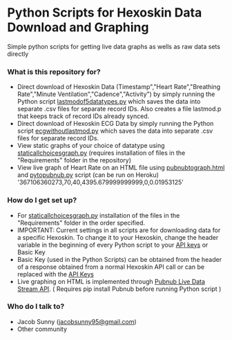 # Python Scripts for Hexoskin Data Download and Graphing #

Simple python scripts for getting live data graphs as wells as raw data sets directly

### What is this repository for? ###

* Direct download of Hexoskin Data (Timestamp","Heart Rate","Breathing Rate","Minute Ventilation","Cadence","Activity") by simply running the Python script [lastmodof5datatypes.py](https://bitbucket.org/jacob_sunny/hexoskin-data-downloader/src/43fcfb1b15e71fbabb6b15bf423ea12b87b4be98/lastmodof5datatypes.py?at=master) which saves the data into separate .csv files for separate record IDs. Also creates a file lastmod.p that keeps track of record IDs already synced.
* Direct download of Hexoskin ECG Data by simply running the Python script [ecgwithoutlastmod.py](https://bitbucket.org/jacob_sunny/hexoskin-data-downloader/src/25e627c7e399592e7afb23ddf4a2fa9f47f7a383/ecgwithoutlastmod.py?at=master) which saves the data into separate .csv files for separate record IDs.
* View static graphs of your choice of datatype using [staticallchoicesgraph.py](https://bitbucket.org/jacob_sunny/hexoskin-data-downloader/src/43fcfb1b15e71fbabb6b15bf423ea12b87b4be98/staticallchoicesgraph.py?at=master) (requires installation of files in the "Requirements" folder in the repository)
* View live graph of Heart Rate on an HTML file using [pubnubtograph.html](https://bitbucket.org/jacob_sunny/hexoskin-data-downloader/src/43fcfb1b15e71fbabb6b15bf423ea12b87b4be98/pubnubtograph.html?at=master) and [pytopubnub.py](https://bitbucket.org/jacob_sunny/hexoskin-data-downloader/src/43fcfb1b15e71fbabb6b15bf423ea12b87b4be98/pytopubnub.py?at=master) script (can be run on Heroku)
'367106360273,70,40,4395.679999999999,0,0.01953125'
### How do I get set up? ###

* For [staticallchoicesgraph.py](https://bitbucket.org/jacob_sunny/hexoskin-data-downloader/src/43fcfb1b15e71fbabb6b15bf423ea12b87b4be98/staticallchoicesgraph.py?at=master) installation of the files in the "Requirements" folder in the order specified.
* IMPORTANT: Current settings in all scripts are for downloading data for a specific Hexoskin. To change it to your Hexoskin, change the header variable in the beginning of every Python script to your [API keys](https://api.hexoskin.com/docs/index.html#api-keys-and-oauth-requests) or Basic Key
* Basic Key (used in the Python Scripts) can be obtained from the header of a response obtained from a normal Hexoskin API call or can be replaced with the [API Keys](https://api.hexoskin.com/docs/index.html#api-keys-and-oauth-requests)
* Live graphing on HTML is implemented through [Pubnub Live Data Stream API](http://www.pubnub.com/). ( Requires pip install Pubnub before running Python script )

### Who do I talk to? ###

* Jacob Sunny (jacobsunny95@gmail.com)
* Other community